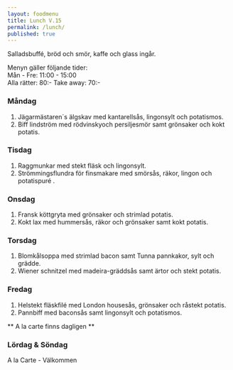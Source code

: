 ```yaml
---
layout: foodmenu
title: Lunch V.15
permalink: /lunch/
published: true
---
```

Salladsbuffé, bröd och smör, kaffe och glass ingår.

Menyn gäller följande tider:  
Mån - Fre: 11:00 - 15:00  
Alla rätter: 80:- Take away: 70:- 

### Måndag

1. Jägarmästaren´s älgskav med kantarellsås, lingonsylt och potatismos.
2. Biff lindström med rödvinskyoch persiljesmör samt grönsaker och kokt potatis.

### Tisdag

1. Raggmunkar med stekt fläsk och lingonsylt.
2. Strömmingsflundra för finsmakare med smörsås, räkor, lingon och potatispuré .


### Onsdag

1. Fransk köttgryta med grönsaker och strimlad potatis.
2. Kokt lax med hummersås, räkor och grönsaker samt kokt potatis.

### Torsdag
 
1. Blomkålsoppa med strimlad bacon samt Tunna pannkakor, sylt och grädde.
2. Wiener schnitzel med madeira-gräddsås samt ärtor och stekt potatis.
 
### Fredag
 
1. Helstekt fläskfilé med London housesås, grönsaker och råstekt potatis.
2. Pannbiff med baconsås samt lingonsylt och potatismos.

** A la carte finns dagligen **  

### Lördag & Söndag
A la Carte - Välkommen
